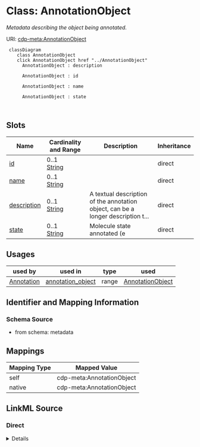 

# Class: AnnotationObject


_Metadata describing the object being annotated._





URI: [cdp-meta:AnnotationObject](metadataAnnotationObject)






```mermaid
 classDiagram
    class AnnotationObject
    click AnnotationObject href "../AnnotationObject"
      AnnotationObject : description
        
      AnnotationObject : id
        
      AnnotationObject : name
        
      AnnotationObject : state
        
      
```




<!-- no inheritance hierarchy -->


## Slots

| Name | Cardinality and Range | Description | Inheritance |
| ---  | --- | --- | --- |
| [id](id.md) | 0..1 <br/> [String](String.md) |  | direct |
| [name](name.md) | 0..1 <br/> [String](String.md) |  | direct |
| [description](description.md) | 0..1 <br/> [String](String.md) | A textual description of the annotation object, can be a longer description t... | direct |
| [state](state.md) | 0..1 <br/> [String](String.md) | Molecule state annotated (e | direct |





## Usages

| used by | used in | type | used |
| ---  | --- | --- | --- |
| [Annotation](Annotation.md) | [annotation_object](annotation_object.md) | range | [AnnotationObject](AnnotationObject.md) |






## Identifier and Mapping Information







### Schema Source


* from schema: metadata




## Mappings

| Mapping Type | Mapped Value |
| ---  | ---  |
| self | cdp-meta:AnnotationObject |
| native | cdp-meta:AnnotationObject |







## LinkML Source

<!-- TODO: investigate https://stackoverflow.com/questions/37606292/how-to-create-tabbed-code-blocks-in-mkdocs-or-sphinx -->

### Direct

<details>
```yaml
name: AnnotationObject
description: Metadata describing the object being annotated.
from_schema: metadata
attributes:
  id:
    name: id
    from_schema: metadata
    exact_mappings:
    - cdp-common:annotation_object_id
    alias: id
    owner: AnnotationObject
    domain_of:
    - Tissue
    - CellType
    - CellStrain
    - CellComponent
    - AnnotationObject
    range: string
    inlined: true
    inlined_as_list: true
  name:
    name: name
    from_schema: metadata
    exact_mappings:
    - cdp-common:annotation_object_name
    alias: name
    owner: AnnotationObject
    domain_of:
    - Author
    - Organism
    - Tissue
    - CellType
    - CellStrain
    - CellComponent
    - AnnotationObject
    range: string
    inlined: true
    inlined_as_list: true
  description:
    name: description
    description: A textual description of the annotation object, can be a longer description
      to include additional information not covered by the Annotation object name
      and state.
    from_schema: metadata
    exact_mappings:
    - cdp-common:annotation_object_description
    rank: 1000
    alias: description
    owner: AnnotationObject
    domain_of:
    - AnnotationObject
    range: string
    inlined: true
    inlined_as_list: true
  state:
    name: state
    description: Molecule state annotated (e.g. open, closed)
    from_schema: metadata
    exact_mappings:
    - cdp-common:annotation_object_state
    rank: 1000
    alias: state
    owner: AnnotationObject
    domain_of:
    - AnnotationObject
    range: string
    inlined: true
    inlined_as_list: true

```
</details>

### Induced

<details>
```yaml
name: AnnotationObject
description: Metadata describing the object being annotated.
from_schema: metadata
attributes:
  id:
    name: id
    from_schema: metadata
    exact_mappings:
    - cdp-common:annotation_object_id
    alias: id
    owner: AnnotationObject
    domain_of:
    - Tissue
    - CellType
    - CellStrain
    - CellComponent
    - AnnotationObject
    range: string
    inlined: true
    inlined_as_list: true
  name:
    name: name
    from_schema: metadata
    exact_mappings:
    - cdp-common:annotation_object_name
    alias: name
    owner: AnnotationObject
    domain_of:
    - Author
    - Organism
    - Tissue
    - CellType
    - CellStrain
    - CellComponent
    - AnnotationObject
    range: string
    inlined: true
    inlined_as_list: true
  description:
    name: description
    description: A textual description of the annotation object, can be a longer description
      to include additional information not covered by the Annotation object name
      and state.
    from_schema: metadata
    exact_mappings:
    - cdp-common:annotation_object_description
    rank: 1000
    alias: description
    owner: AnnotationObject
    domain_of:
    - AnnotationObject
    range: string
    inlined: true
    inlined_as_list: true
  state:
    name: state
    description: Molecule state annotated (e.g. open, closed)
    from_schema: metadata
    exact_mappings:
    - cdp-common:annotation_object_state
    rank: 1000
    alias: state
    owner: AnnotationObject
    domain_of:
    - AnnotationObject
    range: string
    inlined: true
    inlined_as_list: true

```
</details>